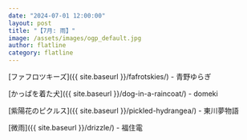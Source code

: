 ```yaml
---
date: "2024-07-01 12:00:00"
layout: post
title: "【7月: 雨】"
image: /assets/images/ogp_default.jpg
author: flatline
category: flatline
---
```


[ファフロツキーズ]({{ site.baseurl }}/fafrotskies/) - 青野ゆらぎ

[かっぱを着た犬]({{ site.baseurl }}/dog-in-a-raincoat/) - domeki

[紫陽花のピクルス]({{ site.baseurl }}/pickled-hydrangea/) - 東川夢物語

[微雨]({{ site.baseurl }}/drizzle/) - 福住電
